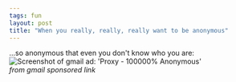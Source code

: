 ```yaml
---
tags: fun
layout: post
title: "When you really, really, really want to be anonymous"
---
```




<p>...so anonymous that even you don't know who you are:<br />
<img src="http://www.cwinters.com/images/blog/one_hundred_thousand_percent_anonymous.png" alt="Screenshot of gmail ad: 'Proxy - 100000% Anonymous'" />
<br clear="all" />
<em>from gmail sponsored link</em>
</p>


